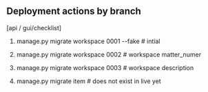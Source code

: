 Deployment actions by branch
----------------------------

[api / gui/checklist]

1. manage.py migrate workspace 0001 --fake  # intial
2. manage.py migrate workspace 0002  # workspace matter_numer
3. manage.py migrate workspace 0003  # workspace description

4. manage.py migrate item # does not exist in live yet
